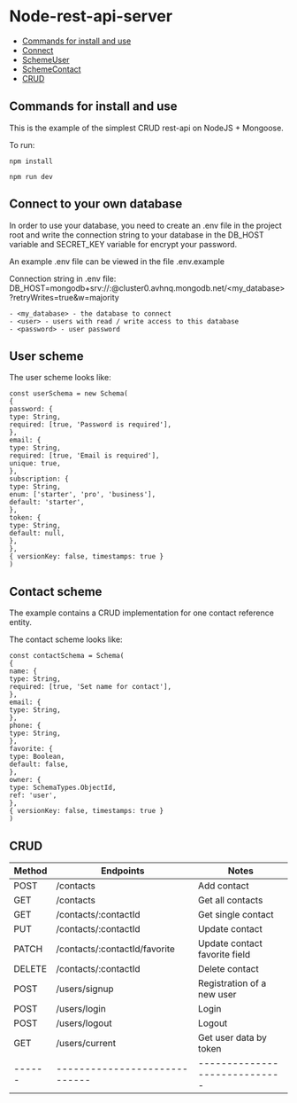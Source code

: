 # Node-rest-api-server

- [Commands for install and use](#Commands-for-install-and-use)
- [Connect](#Connect-to-your-own-database)
- [SchemeUser](#User-scheme)
- [SchemeContact](#Contact-scheme)
- [CRUD](#CRUD)

## Commands for install and use

This is the example of the simplest CRUD rest-api on NodeJS + Mongoose.

To run:

```
npm install

npm run dev
```

## Connect to your own database

In order to use your database, you need to create an .env file in the project root and write the connection string to your database in the DB_HOST variable and SECRET_KEY variable for encrypt your password.

An example .env file can be viewed in the file .env.example

Connection string in .env file:
DB_HOST=mongodb+srv://<user>:<password>@cluster0.avhnq.mongodb.net/<my_database>?retryWrites=true&w=majority

```
- <my_database> - the database to connect
- <user> - users with read / write access to this database
- <password> - user password
```

## User scheme
The user scheme looks like:
```
const userSchema = new Schema(
{
password: {
type: String,
required: [true, 'Password is required'],
},
email: {
type: String,
required: [true, 'Email is required'],
unique: true,
},
subscription: {
type: String,
enum: ['starter', 'pro', 'business'],
default: 'starter',
},
token: {
type: String,
default: null,
},
},
{ versionKey: false, timestamps: true }
)
```
## Contact scheme

The example contains a CRUD implementation for one contact reference entity.

The contact scheme looks like:

```
const contactSchema = Schema(
{
name: {
type: String,
required: [true, 'Set name for contact'],
},
email: {
type: String,
},
phone: {
type: String,
},
favorite: {
type: Boolean,
default: false,
},
owner: {
type: SchemaTypes.ObjectId,
ref: 'user',
},
{ versionKey: false, timestamps: true }
)
```

## CRUD

| Method | Endpoints                     | Notes                         |
| ------ | ----------------------------- | ----------------------------- |
| POST   | /contacts                     | Add contact                   |
| GET    | /contacts                     | Get all contacts              |
| GET    | /contacts/:contactId          | Get single contact            |
| PUT    | /contacts/:contactId          | Update contact                |
| PATCH  | /contacts/:contactId/favorite | Update contact favorite field |
| DELETE | /contacts/:contactId          | Delete contact                |
| POST   | /users/signup                 | Registration of a new user    |
| POST   | /users/login                  | Login                         |
| POST   | /users/logout                 | Logout                        |
| GET    | /users/current                | Get user data by token        |
| ------ | ----------------------------- | ----------------------------- |
